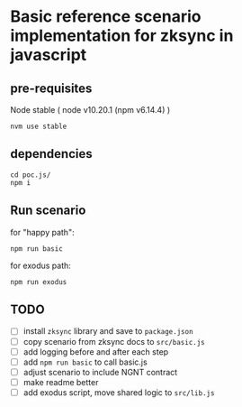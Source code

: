 # Basic reference scenario implementation for zksync in javascript

## pre-requisites

Node stable ( node v10.20.1 (npm v6.14.4) )
```
nvm use stable
```

## dependencies

```
cd poc.js/
npm i
```

## Run scenario

for "happy path":
```
npm run basic
```

for exodus path:
```
npm run exodus
```

## TODO

- [ ] install `zksync` library and save to `package.json`
- [ ] copy scenario from zksync docs to `src/basic.js`
- [ ] add logging before and after each step
- [ ] add `npm run basic` to call basic.js
- [ ] adjust scenario to include NGNT contract
- [ ] make readme better
- [ ] add exodus script, move shared logic to `src/lib.js`
